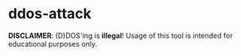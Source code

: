 
# ddos-attack

**DISCLAIMER**: (D)DOS'ing is **illegal**! Usage of this tool is intended for educational purposes only.
